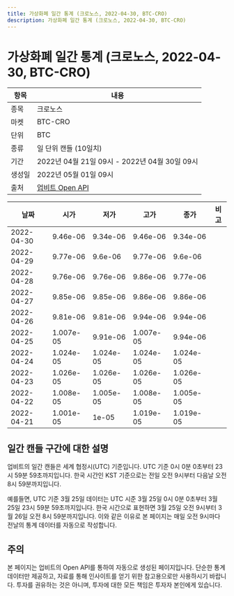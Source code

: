 ```yaml
---
title: 가상화폐 일간 통계 (크로노스, 2022-04-30, BTC-CRO)
description: 가상화폐 일간 통계 (크로노스, 2022-04-30, BTC-CRO)
---
```



가상화폐 일간 통계 (크로노스, 2022-04-30, BTC-CRO)
===

|항목|내용|
|--|--|
|종목|크로노스|
|마켓|BTC-CRO|
|단위|BTC|
|종류|일 단위 캔들 (10일치)|
|기간|2022년 04월 21일 09시 - 2022년 04월 30일 09시|
|생성일|2022년 05월 01일 09시|
|출처|[업비트 Open API](https://docs.upbit.com)|


|날짜|시가|저가|고가|종가|비고|
|--|--|--|--|--|--|
|2022-04-30|9.46e-06|9.34e-06|9.46e-06|9.34e-06|    |
|2022-04-29|9.77e-06|9.6e-06|9.77e-06|9.6e-06|    |
|2022-04-28|9.76e-06|9.76e-06|9.86e-06|9.77e-06|    |
|2022-04-27|9.85e-06|9.85e-06|9.86e-06|9.86e-06|    |
|2022-04-26|9.81e-06|9.81e-06|9.94e-06|9.94e-06|    |
|2022-04-25|1.007e-05|9.91e-06|1.007e-05|9.94e-06|    |
|2022-04-24|1.024e-05|1.024e-05|1.024e-05|1.024e-05|    |
|2022-04-23|1.026e-05|1.026e-05|1.026e-05|1.026e-05|    |
|2022-04-22|1.008e-05|1.005e-05|1.008e-05|1.005e-05|    |
|2022-04-21|1.001e-05|1e-05|1.019e-05|1.019e-05|    |


일간 캔들 구간에 대한 설명
---


업비트의 일간 캔들은 세계 협정시(UTC) 기준입니다. 
UTC 기준 0시 0분 0초부터 23시 59분 59초까지입니다. 
한국 시간인 KST 기준으로는 전일 오전 9시부터 다음날 오전 8시 59분까지입니다. 


예를들면, UTC 기준 3월 25일 데이터는 UTC 시준 3월 25일 0시 0분 0초부터 3월 25일 23시 59분 59초까지입니다. 
한국 시간으로 표현하면 3월 25일 오전 9시부터 3월 26일 오전 8시 59분까지입니다. 
이와 같은 이유로 본 페이지는 매일 오전 9시마다 전날의 통계 데이터를 자동으로 작성합니다. 


주의
---


본 페이지는 업비트의 Open API를 통하여 자동으로 생성된 페이지입니다. 
단순한 통계 데이터만 제공하고, 자료를 통해 인사이트를 얻기 위한 참고용으로만 사용하시기 바랍니다. 
투자를 권유하는 것은 아니며, 투자에 대한 모든 책임은 투자자 본인에게 있습니다. 
